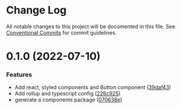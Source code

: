 # Change Log

All notable changes to this project will be documented in this file.
See [Conventional Commits](https://conventionalcommits.org) for commit guidelines.

# 0.1.0 (2022-07-10)


### Features

* Add react, styled components and Button component ([39daf43](https://github.com/AndreMRego/monorepo/commit/39daf4325161c99a9cb778d5fc9339ec760c72dd))
* Add rollup and typescript config ([226c925](https://github.com/AndreMRego/monorepo/commit/226c925b0d10cbe0f92bfe808785b107d608365d))
* generate a components package ([070638e](https://github.com/AndreMRego/monorepo/commit/070638e0b09ac28babe20a2df2e064823fb4cdb8))
